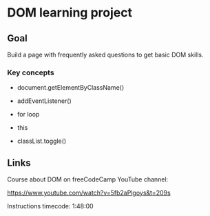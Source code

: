 # DOM learning project

## Goal

Build a page with frequently asked questions to get basic DOM skills.

### Key concepts

- document.getElementByClassName()

- addEventListener()

- for loop

- this

- classList.toggle()

## Links

Course about DOM on freeCodeCamp YouTube channel:

https://www.youtube.com/watch?v=5fb2aPlgoys&t=209s

Instructions timecode: 1:48:00